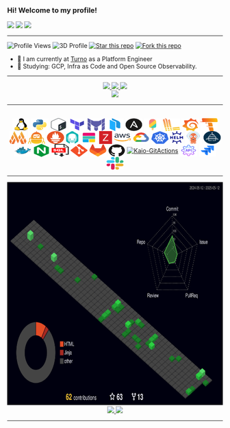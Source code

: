 ### Hi! Welcome to my profile!

<div align="justify">
    <a href = "mailto:kaio6fellipe@gmail.com"><img src="https://img.shields.io/badge/-Gmail-%23333?style=flat&logo=gmail&logoColor=white" target="_blank"></a>
    <a href="https://www.linkedin.com/in/kaio-fellipe" target="_blank"><img src="https://img.shields.io/badge/-LinkedIn-%230077B5?style=flat&logo=linkedin&logoColor=white" target="_blank"></a>
    <a href="https://github.com/kaio6fellipe"><img src="https://img.shields.io/github/followers/kaio6fellipe?label=Follow%20me&style=social" target="_blank"></a>
</div>

* * *

![Profile Views](https://badges.pufler.dev/visits/kaio6fellipe/kaio6fellipe) 
![3D Profile](https://github.com/kaio6fellipe/kaio6fellipe/actions/workflows/profile-3d.yml/badge.svg)
[![Star this repo](https://img.shields.io/github/stars/kaio6fellipe/kaio6fellipe?label=Star%20this%20repo&style=social)](https://github.com/kaio6fellipe/kaio6fellipe)
[![Fork this repo](https://img.shields.io/github/forks/kaio6fellipe/kaio6fellipe?label=Fork%20this%20repo&style=social)](https://github.com/kaio6fellipe/kaio6fellipe/fork)

- 🔭 I am currently at [Turno](https://github.com/TidyDaily) as a Platform Engineer
- 🌱 Studying: GCP, Infra as Code and Open Source Observability.

* * *

<div align="center">
  <a href="https://github.com/kaio6fellipe">
  <img height="127em" src="https://github-profile-trophy.vercel.app/?username=kaio6fellipe&theme=onedark&column=-1&rank=-C"/>
  <img height="175em" src="https://github-readme-stats.vercel.app/api?username=kaio6fellipe&show_icons=true&theme=dark&include_all_commits=true&count_private=true&hide=contribs&rank_icon=github"/>
  <img height="175em" src="https://github-readme-stats.vercel.app/api/top-langs/?username=kaio6fellipe&layout=compact&langs_count=7&theme=dark"/>  
</div>

<div align="center">
  <a href="https://github.com/kaio6fellipe">
  <img height="300em" src="https://github-readme-streak-stats.herokuapp.com/?user=kaio6fellipe&theme=dark"/>
</div>

* * *

<div style="display: inline_block" align="center"><br>
  <a href="https://en.wikipedia.org/wiki/Linux">
    <img align="center" alt="Kaio-Linux" height="30" width="40" src="https://raw.githubusercontent.com/devicons/devicon/master/icons/linux/linux-original.svg"></a>
  <a href="https://www.python.org/">
    <img align="center" alt="Kaio-Python" height="30" width="40" src="https://raw.githubusercontent.com/devicons/devicon/master/icons/python/python-original.svg"></a>
  <a href="https://www.gnu.org/software/bash">
    <img align="center" alt="Kaio-Bash" height="30" width="40" src="https://raw.githubusercontent.com/devicons/devicon/master/icons/bash/bash-original.svg"></a>
  <a href="https://www.terraform.io/">
    <img align="center" alt="Kaio-Terraform" height="30" width="40" src="https://raw.githubusercontent.com/devicons/devicon/master/icons/terraform/terraform-original.svg"></a>
  <a href="https://terramate.io/">
    <img align="center" alt="Kaio-Terramate" height="30" width="40" src="https://raw.githubusercontent.com/mineiros-io/brand/16aa786a3cd6d0ae2fb89ed756f96c695d0f88e1/terramate-logo.svg"></a>
  <a href="https://www.packer.io/">
    <img align="center" alt="Kaio-Packer" height="30" width="40" src="https://raw.githubusercontent.com/devicons/devicon/master/icons/packer/packer-original.svg"></a>
  <a href="https://www.ansible.com/">
    <img align="center" alt="Kaio-Ansible" height="30" width="40" src="https://raw.githubusercontent.com/devicons/devicon/master/icons/ansible/ansible-original.svg"></a>
  <a href="https://www.crossplane.io/">
    <img align="center" alt="Kaio-Crossplane" height="30" width="40" src="https://raw.githubusercontent.com/kaio6fellipe/kaio6fellipe/main/svg/logo-crossplane.svg"></a>
  <a href="https://grafana.com/oss/loki/">
    <img align="center" alt="Kaio-Loki" height="30" width="40" src="https://raw.githubusercontent.com/kaio6fellipe/kaio6fellipe/main/svg/logo-loki.svg"></a>
  <a href="https://grafana.com/grafana/">
    <img align="center" alt="Kaio-Grafana" height="30" width="40" src="https://raw.githubusercontent.com/devicons/devicon/master/icons/grafana/grafana-original.svg"></a>
  <a href="https://grafana.com/oss/tempo/">
    <img align="center" alt="Kaio-Tempo" height="30" width="40" src="https://raw.githubusercontent.com/kaio6fellipe/kaio6fellipe/main/svg/logo-tempo.svg"></a>
  <a href="https://grafana.com/oss/mimir/">
    <img align="center" alt="Kaio-Mimir" height="30" width="40" src="https://raw.githubusercontent.com/kaio6fellipe/kaio6fellipe/main/svg/logo-mimir.svg"></a>
  <a href="https://grafana.com/oss/agent/">
    <img align="center" alt="Kaio-Agent" height="30" width="40" src="https://raw.githubusercontent.com/kaio6fellipe/kaio6fellipe/main/svg/logo-agent.svg"></a>
  <a href="https://prometheus.io/">
    <img align="center" alt="Kaio-Prometheus" height="30" width="40" src="https://raw.githubusercontent.com/devicons/devicon/master/icons/prometheus/prometheus-original.svg"></a>
  <a href="https://instana.com/">
    <img align="center" alt="Kaio-Instana" height="30" width="30" src="https://raw.githubusercontent.com/kaio6fellipe/kaio6fellipe/main/png/logo-instana.png"></a>
  <a href="https://www.elastic.co/pt/elastic-stack/">
    <img align="center" alt="Kaio-ELK" height="30" width="40" src="https://raw.githubusercontent.com/kaio6fellipe/kaio6fellipe/main/svg/elastic-stack.svg"></a>
  <a href="https://www.zabbix.com/">
    <img align="center" alt="Kaio-Zabbix" height="30" width="30" src="https://raw.githubusercontent.com/kaio6fellipe/kaio6fellipe/main/svg/zabbix.svg"></a>
  <a href="https://aws.amazon.com/pt/">
    <img align="center" alt="Kaio-AWS" height="30" width="40" src="https://raw.githubusercontent.com/devicons/devicon/master/icons/amazonwebservices/amazonwebservices-original-wordmark.svg"></a>
  <a href="https://cloud.google.com/">
    <img align="center" alt="Kaio-GCP" height="30" width="40" src="https://raw.githubusercontent.com/devicons/devicon/master/icons/googlecloud/googlecloud-original.svg"></a>
  <a href="https://kubernetes.io/">  
    <img align="center" alt="Kaio-K8S" height="30" width="40" src="https://raw.githubusercontent.com/devicons/devicon/master/icons/kubernetes/kubernetes-plain.svg"></a>
  <a href="https://helm.sh/">
    <img align="center" alt="Kaio-Helm" height="30" width="30" src="https://raw.githubusercontent.com/kaio6fellipe/kaio6fellipe/main/svg/logo-helm.svg"></a>
  <a href="https://argo-cd.readthedocs.io/en/stable/">
    <img align="center" alt="Kaio-ArgoCD" height="30" width="40" src="https://raw.githubusercontent.com/devicons/devicon/master/icons/argocd/argocd-original.svg"></a>
  <a href="https://external-secrets.io/latest/">
    <img align="center" alt="Kaio-ExternalSecrets" height="30" width="40" src="https://raw.githubusercontent.com/kaio6fellipe/kaio6fellipe/main/svg/logo-eso.svg"></a>
  <a href="https://www.docker.com/">
    <img align="center" alt="Kaio-Docker" height="30" width="40" src="https://raw.githubusercontent.com/devicons/devicon/master/icons/docker/docker-original.svg"></a>
  <a href="https://www.nginx.com/">
    <img align="center" alt="Kaio-NGINX" height="30" width="40" src="https://raw.githubusercontent.com/devicons/devicon/master/icons/nginx/nginx-original.svg"></a>
  <a href="https://pt.wikipedia.org/wiki/SQL">
    <img align="center" alt="Kaio-SQL" height="30" width="40" src="https://raw.githubusercontent.com/kaio6fellipe/kaio6fellipe/main/svg/sql.svg"></a>
  <a href="https://git-scm.com/">
    <img align="center" alt="Kaio-Git" height="30" width="40" src="https://raw.githubusercontent.com/devicons/devicon/master/icons/git/git-plain.svg"></a>
  <a href="https://about.gitlab.com/">
    <img align="center" alt="Kaio-GitLab" height="30" width="40" src="https://raw.githubusercontent.com/devicons/devicon/master/icons/gitlab/gitlab-original.svg"></a>
  <a href="https://github.com/about">
    <img align="center" alt="Kaio-GitHub" height="30" width="40" src="https://raw.githubusercontent.com/devicons/devicon/master/icons/github/github-original.svg"></a>
  <a href="https://github.com/features/actions">
    <img align="center" alt="Kaio-GitActions" height="30" width="30" src="https://avatars.githubusercontent.com/u/44036562?s=200&v=4"></a>
  <a href="https://en.wikipedia.org/wiki/API">
    <img align="center" alt="Kaio-API" height="30" width="40" src="https://raw.githubusercontent.com/kaio6fellipe/kaio6fellipe/main/svg/api.svg"></a>
  <a href="https://www.atlassian.com/software/jira">
    <img align="center" alt="Kaio-Jira" height="30" width="40" src="https://raw.githubusercontent.com/devicons/devicon/master/icons/jira/jira-original.svg"></a>
  <a href="https://slack.com/intl/pt-br/">
    <img align="center" alt="Kaio-Slack" height="30" width="40" src="https://raw.githubusercontent.com/devicons/devicon/master/icons/slack/slack-original.svg"></a>

</div>

* * *

<div align="center">
  <a href="https://github.com/kaio6fellipe">
  <img height="520em" src="https://raw.githubusercontent.com/kaio6fellipe/kaio6fellipe/main/profile-3d-contrib/profile-night-green.svg"/>
</div>

<div align="center">
  <a href="https://github.com/kaio6fellipe">
  <img height="150em" src="https://github-profile-summary-cards.vercel.app/api/cards/profile-details?username=kaio6fellipe&theme=github_dark"/>
  <img height="150em" src="http://github-profile-summary-cards.vercel.app/api/cards/productive-time?username=kaio6fellipe&theme=github_dark&utcOffset=-3"/> 
</div>

* * *
